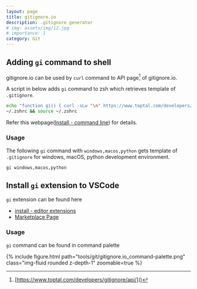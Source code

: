 ```yaml
---
layout: page
title: gitignore.io
description: .gitignore generator
# img: assets/img/12.jpg
# importance: 1
category: Git
---
```



## Adding `gi` command to shell

gitignore.io can be used by `curl` command to API page[^APIPage] of gitignore.io.

A script in below adds `gi` command to zsh which retrieves template of `.gitignore`.

```zsh
echo "function gi() { curl -sLw "\n" https://www.toptal.com/developers/gitignore/api/\$@ ;}" >> \
~/.zshrc && source ~/.zshrc
```

Refer this webpage([Install - command line](https://docs.gitignore.io/install/command-line)) for details.

[^APIPage]:[https://www.toptal.com/developers/gitignore/api/]()

### Usage

The following `gi` command with `windows,macos,python` gets template of `.gitignore` for windows, macOS, python development environment.

```
gi windows,macos,python
```

## Install `gi` extension to VSCode

`gi` extension can be found here

* [install - editor extensions](https://docs.gitignore.io/install/editor-extensions)
* [Marketplace Page](https://marketplace.visualstudio.com/items?itemName=rubbersheep.gi)

### Usage

`gi` command can be found in command palette

<div class="row mt-3">
    <div class="col-sm mt-3 mt-md-0">
        {% include figure.html path="tools/git/gitignore.io_command-palette.png" class="img-fluid rounded z-depth-1" zoomable=true %}
    </div>
</div>
